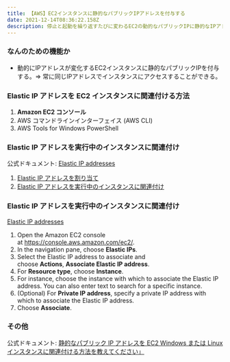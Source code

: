 ```yaml
---
title: 【AWS】EC2インスタンスに静的なパブリックIPアドレスを付与する
date: 2021-12-14T08:36:22.158Z
description: 停止と起動を繰り返すたびに変わるEC2の動的なパブリックIPに静的なIPアドレスを付与する。
---
```

### なんのための機能か

* 動的にIPアドレスが変化するEC2インスタンスに静的なパブリックIPを付与する。⇒ 常に同じIPアドレスでインスタンスにアクセスすることができる。



### Elastic IP アドレスを EC2 インスタンスに関連付ける方法

1. **Amazon EC2 コンソール**
2. AWS コマンドラインインターフェイス (AWS CLI)
3. AWS Tools for Windows PowerShell



### Elastic IP アドレスを実行中のインスタンスに関連付け

公式ドキュメント: [Elastic IP addresses](https://docs.aws.amazon.com/AWSEC2/latest/UserGuide/elastic-ip-addresses-eip.html#using-instance-addressing-eips-associating)

1. [Elastic IP アドレスを割り当て](https://docs.aws.amazon.com/AWSEC2/latest/UserGuide/elastic-ip-addresses-eip.html#using-instance-addressing-eips-allocating)
2. [Elastic IP アドレスを実行中のインスタンスに関連付け](https://docs.aws.amazon.com/AWSEC2/latest/UserGuide/elastic-ip-addresses-eip.html#using-instance-addressing-eips-associating)



### Elastic IP アドレスを実行中のインスタンスに関連付け

[Elastic IP addresses](https://docs.aws.amazon.com/AWSEC2/latest/UserGuide/elastic-ip-addresses-eip.html#using-instance-addressing-eips-associating)

1. Open the Amazon EC2 console at <https://console.aws.amazon.com/ec2/>.
2. In the navigation pane, choose **Elastic IPs**.
3. Select the Elastic IP address to associate and choose **Actions**, **Associate Elastic IP address**.
4. For **Resource type**, choose **Instance**.
5. For instance, choose the instance with which to associate the Elastic IP address. You can also enter text to search for a specific instance.
6. (Optional) For **Private IP address**, specify a private IP address with which to associate the Elastic IP address.
7. Choose **Associate**.



### その他

公式ドキュメント: [](https://aws.amazon.com/jp/premiumsupport/knowledge-center/ec2-associate-static-public-ip/)[静的なパブリック IP アドレスを EC2 Windows または Linux インスタンスに関連付ける方法を教えてください」](https://aws.amazon.com/jp/premiumsupport/knowledge-center/ec2-associate-static-public-ip/)